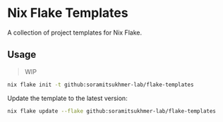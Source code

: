 # Nix Flake Templates

A collection of project templates for Nix Flake.

## Usage

> WIP

```bash
nix flake init -t github:soramitsukhmer-lab/flake-templates
```

Update the template to the latest version:

```bash
nix flake update --flake github:soramitsukhmer-lab/flake-templates
```
